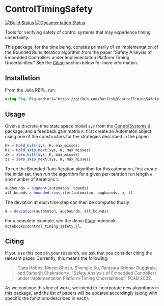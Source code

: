 # ControlTimingSafety

[![Build Status](https://github.com/Ratfink/ControlTimingSafety.jl/actions/workflows/CI.yml/badge.svg?branch=main)](https://github.com/Ratfink/ControlTimingSafety.jl/actions/workflows/CI.yml?query=branch%3Amain)
[![Documentation Status](https://github.com/Ratfink/ControlTimingSafety.jl/workflows/Documentation/badge.svg)](https://github.com/Ratfink/ControlTimingSafety.jl/actions?query=workflow%3ADocumentation)

Tools for verifying safety of control systems that may experience timing
uncertainty.

This package, for the time being, consists primarily of an implementation of
the Bounded Runs Iteration algorithm from the paper "Safety Analysis of
Embedded Controllers under Implementation Platform Timing Uncertainties."  See
the [Citing](#citing) section below for more information.

## Installation

From the Julia REPL, run:

```julia
using Pkg; Pkg.add(url="https://github.com/Ratfink/ControlTimingSafety.jl")
```

## Usage

Given a discrete-time state space model `sys` from the
[ControlSystems.jl](https://github.com/JuliaControl/ControlSystems.jl) package,
and a feedback gain matrix `K`, first create an Automaton object using one of
the constructors for the strategies described in the paper:

```julia
hk = hold_kill(sys, K, max_misses)
hs = hold_skip_next(sys, K, max_misses)
zk = zero_kill(sys, K, max_misses)
zs = zero_skip_next(sys, K, max_misses)
```

To run the Bounded Runs Iteration algorithm for this automaton, first create
the initial set, then run the algorithm for a given per-iteration run
length `n` and number of iterations `t`:

```julia
augbounds = augment(automaton, bounds)
all_bounds = bounded_runs_iter(automaton, augbounds, n, t)
```

The deviation at each time step can then be computed thusly:

```julia
d = deviation(automaton, augbounds, all_bounds)
```

For a complete example, see the demo [Pluto](https://github.com/fonsp/Pluto.jl)
notebook, `notebooks/control_timing_safety.jl`.

## Citing

If you use this code in your research, we ask that you consider citing the
relevant paper.  Currently, this means the following:

> Clara Hobbs, Bineet Ghosh, Shengjie Xu, Parasara Sridhar Duggirala, and Samarjit Chakraborty.
> "Safety Analysis of Embedded Controllers under Implementation Platform Timing Uncertainties."
> TCAD 2022.

As we continue this line of work, we intend to incorporate new algorithms in
this package, and the list of papers will be updated accordingly (along with
specific the functions described in each).
